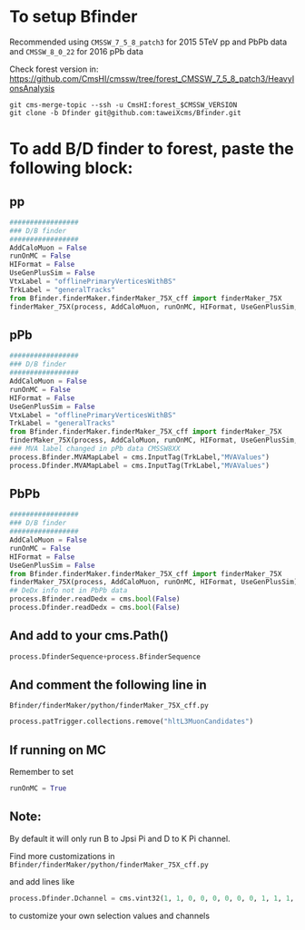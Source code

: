 To setup Bfinder
=====

Recommended using `CMSSW_7_5_8_patch3` for 2015 5TeV pp and PbPb data and `CMSSW_8_0_22` for 2016 pPb data

Check forest version in: https://github.com/CmsHI/cmssw/tree/forest_CMSSW_7_5_8_patch3/HeavyIonsAnalysis

```
git cms-merge-topic --ssh -u CmsHI:forest_$CMSSW_VERSION
git clone -b Dfinder git@github.com:taweiXcms/Bfinder.git
```

To add B/D finder to forest, paste the following block:
=====

pp
-----

```python
#################
### D/B finder
#################
AddCaloMuon = False
runOnMC = False
HIFormat = False
UseGenPlusSim = False
VtxLabel = "offlinePrimaryVerticesWithBS"
TrkLabel = "generalTracks"
from Bfinder.finderMaker.finderMaker_75X_cff import finderMaker_75X
finderMaker_75X(process, AddCaloMuon, runOnMC, HIFormat, UseGenPlusSim, VtxLabel, TrkLabel)
```

pPb
-----

```python
#################
### D/B finder
#################
AddCaloMuon = False
runOnMC = False
HIFormat = False
UseGenPlusSim = False
VtxLabel = "offlinePrimaryVerticesWithBS"
TrkLabel = "generalTracks"
from Bfinder.finderMaker.finderMaker_75X_cff import finderMaker_75X
finderMaker_75X(process, AddCaloMuon, runOnMC, HIFormat, UseGenPlusSim, VtxLabel, TrkLabel)
### MVA label changed in pPb data CMSSW8XX
process.Bfinder.MVAMapLabel = cms.InputTag(TrkLabel,"MVAValues")
process.Dfinder.MVAMapLabel = cms.InputTag(TrkLabel,"MVAValues")
```

PbPb
-----

```python
#################
### D/B finder
#################
AddCaloMuon = False
runOnMC = False
HIFormat = False
UseGenPlusSim = False
from Bfinder.finderMaker.finderMaker_75X_cff import finderMaker_75X
finderMaker_75X(process, AddCaloMuon, runOnMC, HIFormat, UseGenPlusSim)
## DeDx info not in PbPb data
process.Bfinder.readDedx = cms.bool(False)
process.Dfinder.readDedx = cms.bool(False)
```

And add to your cms.Path()
-----

```python
process.DfinderSequence+process.BfinderSequence
```

And comment the following line in
-----
`Bfinder/finderMaker/python/finderMaker_75X_cff.py`

```python
process.patTrigger.collections.remove("hltL3MuonCandidates")
```

If running on MC
-----

Remember to set
```python
runOnMC = True
```

Note:
-----

By default it will only run B to Jpsi Pi and D to K Pi channel.

Find more customizations in `Bfinder/finderMaker/python/finderMaker_75X_cff.py`

and add lines like

```python
process.Dfinder.Dchannel = cms.vint32(1, 1, 0, 0, 0, 0, 0, 0, 1, 1, 1, 1, 0, 0)
```

to customize your own selection values and channels
